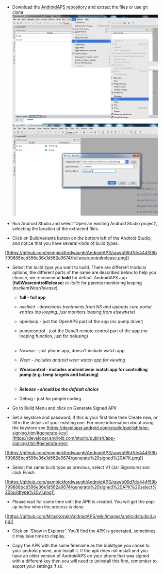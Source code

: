 * Download the [AndroidAPS repository](https://github.com/MilosKozak/AndroidAPS) and extract the files or use git clone
![](https://github.com/RadoslavR/AndroidAPS/blob/master/Screenshot%202018-01-02%2008.32.12.png)
![](https://github.com/RadoslavR/AndroidAPS/blob/master/Screenshot%202018-01-05%2008.54.26.png)


* Run Android Studio and select 'Open an existing Android Studio project', selecting the location of the extracted files.

* Click on BuildVariants button on the bottom left of the Android Studio, and notice that you have several kinds of build types.


[[https://github.com/gempickfordwaugh/AndroidAPS/raw/b09d7dc444f59b799888bcd596e36e1d562a9674/fullwearcontrolrelease.png]] 

* Select the build type you want to build. There are different modular options, the different parts of the name are described below to help you choose, we recommend **bold** for default AndroidAPS app (**fullWearcontrolRelease**) or _italic_ for parents monitoring looping (_nsclientWearRelease_).
    * **full - full app**
    * _nsclient - downloads treatments from NS and uploads care portal entries (no looping, just monitors looping from elsewhere)_
    * openloop - just the OpenAPS part of the app (no pump driver)
    * pumpcontrol - just the DanaR remote control part of the app (no looping function, just for bolusing)<br><br>

    * Nowear - just phone app, doesn't include watch app
    * _Wear - includes android wear watch app for viewing_
    * **Wearcontrol - includes android wear watch app for controlling pump (e.g. temp targets and bolusing)**<br><br>

    * _**Release - should be the default choice**_
    * Debug - just for people coding

* Go to Build Menu and click on Generate Signed APK

* Set a keystore and password, if this is your first time then Create new, or fill in the details of your existing one.  For more information about using the keystore see [https://developer.android.com/studio/publish/app-signing.html#generate-key](https://developer.android.com/studio/publish/app-signing.html#generate-key)

[[https://github.com/gempickfordwaugh/AndroidAPS/raw/b09d7dc444f59b799888bcd596e36e1d562a9674/generate%20signed%20APK.png]]

*   Select the same build type as previous, select V1 (Jar Signature) and click Finish. 

[[https://github.com/gempickfordwaugh/AndroidAPS/raw/b09d7dc444f59b799888bcd596e36e1d562a9674/generate%20signed%20APK%20select%20buildtype%20v1.png]]

* Please wait for some time until the APK is created. You will get the pop-up below when the process is done.

[[https://github.com/MilosKozak/AndroidAPS/wiki/images/androidstudio3.png]]

* Click on 'Show in Explorer'. You'll find the APK is generated, sometimes it may take time to display.

* Copy the APK with the same finename as the buildtype you chose to your android phone, and install it.  If the apk does not install and you have an older version of AndroidAPS on your phone that was signed with a different key then you will need to uninstall this first, remember to export your settings if so.